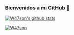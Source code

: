 ### Bienvenidos a mi GitHub 👋

[![W47son's github stats](https://github-readme-stats.vercel.app/api?username=w47son)](https://github.com/w47son)

[![W47son](https://visitor-badge.glitch.me/badge?page_id=w47son)](https://github.com/w47son)
